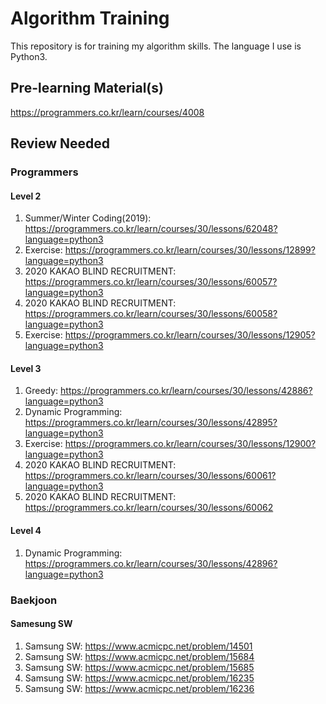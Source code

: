 # Algorithm Training
This repository is for training my algorithm skills.
The language I use is Python3.

## Pre-learning Material(s)
https://programmers.co.kr/learn/courses/4008

## Review Needed
### Programmers
#### Level 2
1. Summer/Winter Coding(2019): https://programmers.co.kr/learn/courses/30/lessons/62048?language=python3
2. Exercise: https://programmers.co.kr/learn/courses/30/lessons/12899?language=python3
3. 2020 KAKAO BLIND RECRUITMENT: https://programmers.co.kr/learn/courses/30/lessons/60057?language=python3
4. 2020 KAKAO BLIND RECRUITMENT: https://programmers.co.kr/learn/courses/30/lessons/60058?language=python3
5. Exercise: https://programmers.co.kr/learn/courses/30/lessons/12905?language=python3
#### Level 3
1. Greedy: https://programmers.co.kr/learn/courses/30/lessons/42886?language=python3
2. Dynamic Programming: https://programmers.co.kr/learn/courses/30/lessons/42895?language=python3
3. Exercise: https://programmers.co.kr/learn/courses/30/lessons/12900?language=python3
4. 2020 KAKAO BLIND RECRUITMENT: https://programmers.co.kr/learn/courses/30/lessons/60061?language=python3
5. 2020 KAKAO BLIND RECRUITMENT: https://programmers.co.kr/learn/courses/30/lessons/60062
#### Level 4
1. Dynamic Programming: https://programmers.co.kr/learn/courses/30/lessons/42896?language=python3

### Baekjoon
#### Samesung SW
1. Samsung SW: https://www.acmicpc.net/problem/14501
2. Samsung SW: https://www.acmicpc.net/problem/15684
3. Samsung SW: https://www.acmicpc.net/problem/15685
4. Samsung SW: https://www.acmicpc.net/problem/16235
5. Samsung SW: https://www.acmicpc.net/problem/16236
